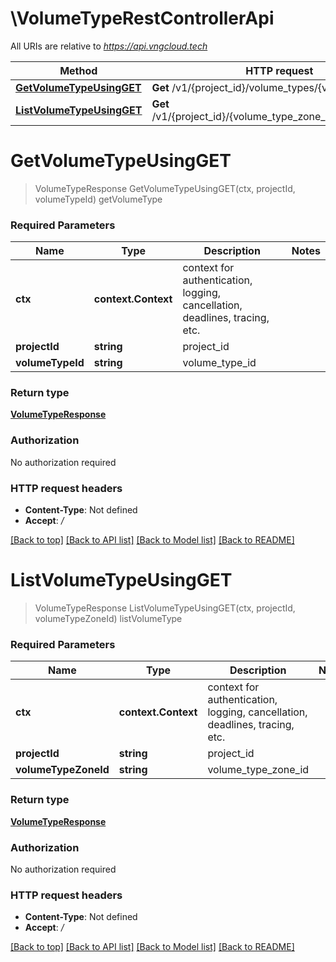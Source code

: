 # \VolumeTypeRestControllerApi

All URIs are relative to *https://api.vngcloud.tech*

Method | HTTP request | Description
------------- | ------------- | -------------
[**GetVolumeTypeUsingGET**](VolumeTypeRestControllerApi.md#GetVolumeTypeUsingGET) | **Get** /v1/{project_id}/volume_types/{volume_type_id} | getVolumeType
[**ListVolumeTypeUsingGET**](VolumeTypeRestControllerApi.md#ListVolumeTypeUsingGET) | **Get** /v1/{project_id}/{volume_type_zone_id}/volume_types | listVolumeType


# **GetVolumeTypeUsingGET**
> VolumeTypeResponse GetVolumeTypeUsingGET(ctx, projectId, volumeTypeId)
getVolumeType

### Required Parameters

Name | Type | Description  | Notes
------------- | ------------- | ------------- | -------------
 **ctx** | **context.Context** | context for authentication, logging, cancellation, deadlines, tracing, etc.
  **projectId** | **string**| project_id | 
  **volumeTypeId** | **string**| volume_type_id | 

### Return type

[**VolumeTypeResponse**](VolumeTypeResponse.md)

### Authorization

No authorization required

### HTTP request headers

 - **Content-Type**: Not defined
 - **Accept**: */*

[[Back to top]](#) [[Back to API list]](../README.md#documentation-for-api-endpoints) [[Back to Model list]](../README.md#documentation-for-models) [[Back to README]](../README.md)

# **ListVolumeTypeUsingGET**
> VolumeTypeResponse ListVolumeTypeUsingGET(ctx, projectId, volumeTypeZoneId)
listVolumeType

### Required Parameters

Name | Type | Description  | Notes
------------- | ------------- | ------------- | -------------
 **ctx** | **context.Context** | context for authentication, logging, cancellation, deadlines, tracing, etc.
  **projectId** | **string**| project_id | 
  **volumeTypeZoneId** | **string**| volume_type_zone_id | 

### Return type

[**VolumeTypeResponse**](VolumeTypeResponse.md)

### Authorization

No authorization required

### HTTP request headers

 - **Content-Type**: Not defined
 - **Accept**: */*

[[Back to top]](#) [[Back to API list]](../README.md#documentation-for-api-endpoints) [[Back to Model list]](../README.md#documentation-for-models) [[Back to README]](../README.md)

